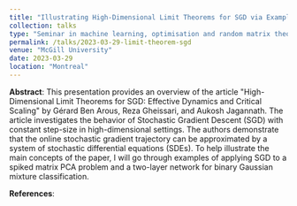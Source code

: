 ```yaml
---
title: "Illustrating High-Dimensional Limit Theorems for SGD via Examples"
collection: talks
type: "Seminar in machine learning, optimisation and random matrix theory"
permalink: /talks/2023-03-29-limit-theorem-sgd
venue: "McGill University"
date: 2023-03-29
location: "Montreal"
---
```


**Abstract**:
This presentation provides an overview of the article "High-Dimensional Limit Theorems for SGD: Effective Dynamics and Critical Scaling" by Gérard Ben Arous, Reza Gheissari, and Aukosh Jagannath. The article investigates the behavior of Stochastic Gradient Descent (SGD) with constant step-size in high-dimensional settings. The authors demonstrate that the online stochastic gradient trajectory can be approximated by a system of stochastic differential equations (SDEs). To help illustrate the main concepts of the paper, I will go through examples of applying SGD to a spiked matrix PCA problem and a two-layer network for binary Gaussian mixture classification.

**References**: [](https://arxiv.org/pdf/2206.04030.pdf)
